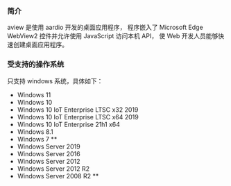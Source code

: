 ### 简介

aview 是使用 aardio 开发的桌面应用程序，
程序嵌入了 Microsoft Edge WebView2 控件并允许使用 JavaScript 访问本机 API，
使 Web 开发人员能够快速创建桌面应用程序。

### 受支持的操作系统

只支持 windows 系统，具体如下：

  - Windows 11
  - Windows 10
  - Windows 10 IoT Enterprise LTSC x32 2019
  - Windows 10 IoT Enterprise LTSC x64 2019
  - Windows 10 IoT Enterprise 21h1 x64
  - Windows 8.1
  - Windows 7 **
  - Windows Server 2019
  - Windows Server 2016
  - Windows Server 2012
  - Windows Server 2012 R2
  - Windows Server 2008 R2 **